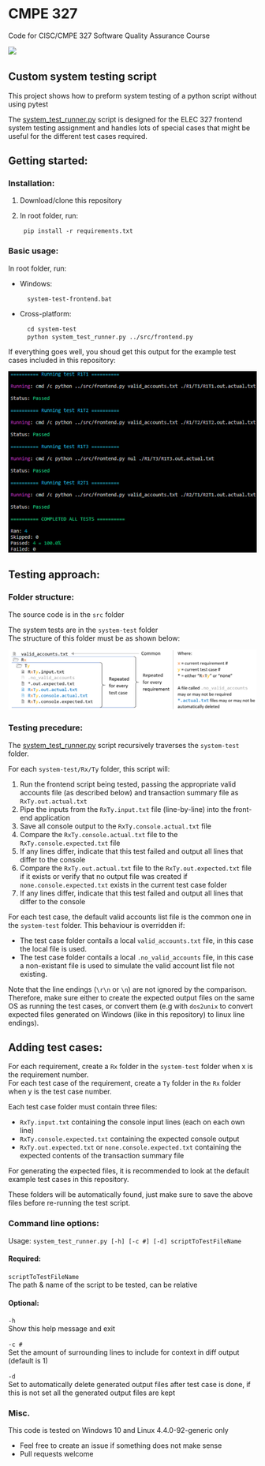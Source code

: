 # CMPE 327
Code for CISC/CMPE 327 Software Quality Assurance Course

[![](https://github.com/vacer25/CMPE-327/workflows/Master%20Test/badge.svg)](https://github.com/vacer25/CMPE-327/actions)

## Custom system testing script
This project shows how to preform system testing of a python script without using pytest

The [system_test_runner.py](system-test/system_test_runner.py) script is designed for the ELEC 327 frontend system testing assignment and handles lots of special cases that might be useful for the different test cases required.

## Getting started:

### Installation:

1. Download/clone this repository
2. In root folder, run:<br>

        pip install -r requirements.txt

### Basic usage:</br>
In root folder, run:
- Windows:</br>

        system-test-frontend.bat

- Cross-platform:</br>

        cd system-test
        python system_test_runner.py ../src/frontend.py

If everything goes well, you shoud get this output for the example test cases included in this repository:

<img src="docs/example_testcases_all_passed.png" alt="Example Testcases All Passed"/>

## Testing approach:

### Folder structure:

The source code is in the `src` folder

The system tests are in the `system-test` folder</br>
The structure of this folder must be as shown below:

<img src="docs/folder_structure.png" alt="Folder Structure"/>

### Testing precedure:

The [system_test_runner.py](system-test/system_test_runner.py) script recursively traverses the `system-test` folder.
       
For each `system-test/Rx/Ty` folder, this script will:

1. Run the frontend script being tested, passing the appropriate valid accounts file (as described below) and transaction summary file as `RxTy.out.actual.txt`
2. Pipe the inputs from the `RxTy.input.txt` file (line-by-line) into the front-end application
3. Save all console output to the `RxTy.console.actual.txt` file
4. Compare the `RxTy.console.actual.txt` file to the `RxTy.console.expected.txt` file
5. If any lines differ, indicate that this test failed and output all lines that differ to the console
6. Compare the `RxTy.out.actual.txt` file to the `RxTy.out.expected.txt` file if it exists or verify that no output file was created if `none.console.expected.txt` exists in the current test case folder
7. If any lines differ, indicate that this test failed and output all lines that differ to the console

For each test case, the default valid accounts list file is the common one in the `system-test` folder.
This behaviour is overridden if:
- The test case folder contails a local `valid_accounts.txt` file, in this case the local file is used.
- The test case folder contails a local `.no_valid_accounts` file, in this case a non-existant file is used to simulate the valid account list file not existing.

Note that the line endings (`\r\n` or `\n`) are not ignored by the comparison. Therefore, make sure either to create the expected output files on the same OS as running the test cases, or convert them (e.g with `dos2unix` to convert expected files generated on Windows (like in this repository) to linux line endings).

## Adding test cases:

For each requirement, create a `Rx` folder in the `system-test` folder when x is the requirement number.</br>
For each test case of the requirement, create a `Ty` folder in the `Rx` folder when y is the test case number.

Each test case folder must contain three files:
- `RxTy.input.txt` containing the console input lines (each on each own line)
- `RxTy.console.expected.txt` containing the expected console output
- `RxTy.out.expected.txt` or `none.console.expected.txt` containing the expected contents of the transaction summary file

For generating the expected files, it is recommended to look at the default example test cases in this repository.

These folders will be automatically found, just make sure to save the above files before re-running the test script.

### Command line options:
Usage: `system_test_runner.py [-h] [-c #] [-d] scriptToTestFileName`

#### Required:

  `scriptToTestFileName`</br>
  The path & name of the script to be tested, can be relative

#### Optional:

  `-h`</br>
  Show this help message and exit

  `-c #`</br>
  Set the amount of surrounding lines to include for context in diff output (default is 1)

  `-d`</br>
  Set to automatically delete generated output files after test case is done, if this is not set all the generated output files are kept

### Misc.
This code is tested on Windows 10 and Linux 4.4.0-92-generic only

- Feel free to create an issue if something does not make sense
- Pull requests welcome
